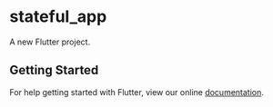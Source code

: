 # stateful_app

A new Flutter project.

## Getting Started

For help getting started with Flutter, view our online
[documentation](https://flutter.io/).
